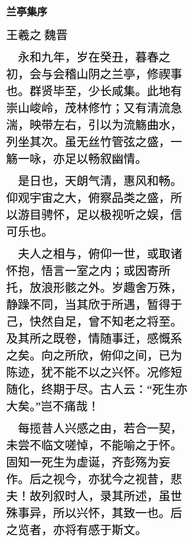 # 兰亭集序

<font face="楷体" size=6 color=black>王羲之 魏晋</font>

<font face="楷体" size=6 color=black>    永和九年，岁在癸丑，暮春之初，会与会稽山阴之兰亭，修禊事也。群贤毕至，少长咸集。此地有崇山峻岭，茂林修竹；又有清流急湍，映带左右，引以为流觞曲水，列坐其次。虽无丝竹管弦之盛，一觞一咏，亦足以畅叙幽情。</font>

<font face="楷体" size=6 color=black>    是日也，天朗气清，惠风和畅。仰观宇宙之大，俯察品类之盛，所以游目骋怀，足以极视听之娱，信可乐也。</font>

<font face="楷体" size=6 color=black>    夫人之相与，俯仰一世，或取诸怀抱，悟言一室之内；或因寄所托，放浪形骸之外。岁趣舍万殊，静躁不同，当其欣于所遇，暂得于己，快然自足，曾不知老之将至。及其所之既卷，情随事迁，感慨系之矣。向之所欣，俯仰之间，已为陈迹，犹不能不以之兴怀。况修短随化，终期于尽。古人云：“死生亦大矣。”岂不痛哉！</font>

<font face="楷体" size=6 color=black>    每揽昔人兴感之由，若合一契，未尝不临文嗟悼，不能喻之于怀。固知一死生为虚诞，齐彭殇为妄作。后之视今，亦犹今之视昔，悲夫！故列叙时人，录其所述，虽世殊事异，所以兴怀，其致一也。后之览者，亦将有感于斯文。</font>

